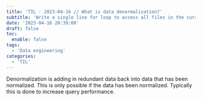 ```yaml
---
title: 'TIL - 2023-04-16 // What is data denormalization?'
subtitle: 'Write a single line for loop to access all files in the current directory using the Bash command line'
date: '2023-04-16 20:39:00'
draft: false
toc:
  enable: false
tags: 
  - 'Data engineering'
categories: 
  - 'TIL'
---
```


Denormalization is adding in redundant data back into data that has been normalized. This is only possible if the data has been normalized. Typically this is done to increase query performance.
